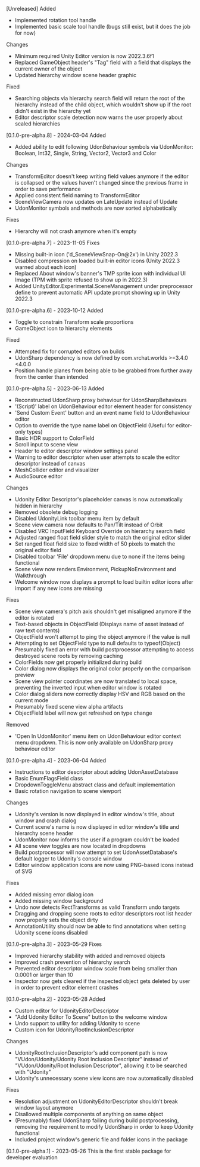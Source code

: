 [Unreleased]
Added
* Implemented rotation tool handle
* Implemented basic scale tool handle (bugs still exist, but it does the job for now)

Changes
* Minimum required Unity Editor version is now 2022.3.6f1
* Replaced GameObject header's "Tag" field with a field that displays the current owner of the object
* Updated hierarchy window scene header graphic

Fixed
* Searching objects via hierarchy search field will return the root of the hierarchy instead of the child object, which wouldn't show up if the root didn't exist in the hierarchy yet
* Editor descriptor scale detection now warns the user properly about scaled hierarchies

[0.1.0-pre-alpha.8] - 2024-03-04
Added
* Added ability to edit following UdonBehaviour symbols via UdonMonitor: Boolean, Int32, Single, String, Vector2, Vector3 and Color

Changes
* TransformEditor doesn't keep writing field values anymore if the editor is collapsed or the values haven't changed since the previous frame in order to save performance
* Applied consistent field naming to TransformEditor
* SceneViewCamera now updates on LateUpdate instead of Update
* UdonMonitor symbols and methods are now sorted alphabetically

Fixes
* Hierarchy will not crash anymore when it's empty

[0.1.0-pre-alpha.7] - 2023-11-05
Fixes
* Missing built-in icon ('d_SceneViewSnap-On@2x') in Unity 2022.3
* Disabled compression on loaded built-in editor icons (Unity 2022.3 warned about each icon)
* Replaced About window's banner's TMP sprite icon with individual UI Image (TPM with sprite refused to show up in 2022.3)
* Added UnityEditor.Experimental.SceneManagement under preprocessor define to prevent automatic API update prompt showing up in Unity 2022.3

[0.1.0-pre-alpha.6] - 2023-10-12
Added
* Toggle to constrain Transform scale proportions
* GameObject icon to hierarchy elements

Fixed
* Attempted fix for corrupted editors on builds
* UdonSharp dependency is now defined by com.vrchat.worlds >=3.4.0 <4.0.0
* Position handle planes from being able to be grabbed from further away from the center than intended

[0.1.0-pre-alpha.5] - 2023-06-13
Added
* Reconstructed UdonSharp proxy behaviour for UdonSharpBehaviours
* '(Script)' label on UdonBehaviour editor element header for consistency
* 'Send Custom Event' button and an event name field to UdonBehaviour editor
* Option to override the type name label on ObjectField (Useful for editor-only types)
* Basic HDR support to ColorField
* Scroll input to scene view
* Header to editor descriptor window settings panel
* Warning to editor descriptor when user attempts to scale the editor descriptor instead of canvas
* MeshCollider editor and visualizer
* AudioSource editor

Changes
* Udonity Editor Descriptor's placeholder canvas is now automatically hidden in hierarchy
* Removed obsolete debug logging
* Disabled UdonityLink toolbar menu item by default
* Scene view camera now defaults to Pan/Tilt instead of Orbit
* Disabled VRC InputField Keyboard Override on hierarchy search field
* Adjusted ranged float field slider style to match the original editor slider
* Set ranged float field size to fixed width of 50 pixels to match the original editor field
* Disabled toolbar 'File' dropdown menu due to none if the items being functional
* Scene view now renders Environment, PickupNoEnvironment and Walkthrough
* Welcome window now displays a prompt to load builtin editor icons after import if any new icons are missing

Fixes
* Scene view camera's pitch axis shouldn't get misaligned anymore if the editor is rotated
* Text-based objects in ObjectField (Displays name of asset instead of raw text contents)
* ObjectField won't attempt to ping the object anymore if the value is null
* Attempting to set ObjectField type to null defaults to typeof(Object)
* Presumably fixed an error with build postprocessor attempting to access destroyed scene roots by removing caching
* ColorFields now get properly initialized during build
* Color dialog now displays the original color properly on the comparison preview
* Scene view pointer coordinates are now translated to local space, preventing the inverted input when editor window is rotated
* Color dialog sliders now correctly display HSV and RGB based on the current mode
* Presumably fixed scene view alpha artifacts
* ObjectField label will now get refreshed on type change

Removed
* 'Open In UdonMonitor' menu item on UdonBehaviour editor context menu dropdown. This is now only available on UdonSharp proxy behaviour editor

[0.1.0-pre-alpha.4] - 2023-06-04
Added
* Instructions to editor descriptor about adding UdonAssetDatabase
* Basic EnumFlagsField class
* DropdownToggleMenu abstract class and default implementation
* Basic rotation navigation to scene viewport

Changes
* Udonity's version is now displayed in editor window's title, about window and crash dialog
* Current scene's name is now displayed in editor window's title and hierarchy scene header
* UdonMonitor now informs the user if a program couldn't be loaded
* All scene view toggles are now located in dropdowns
* Build postprocessor will now attempt to set UdonAssetDatabase's default logger to Udonity's console window
* Editor window application icons are now using PNG-based icons instead of SVG

Fixes
* Added missing error dialog icon
* Added missing window background
* Undo now detects RectTransforms as valid Transform undo targets
* Dragging and dropping scene roots to editor descriptors root list header now properly sets the object dirty
* AnnotationUtility should now be able to find annotations when setting Udonity scene icons disabled

[0.1.0-pre-alpha.3] - 2023-05-29
Fixes
* Improved hierarchy stability with added and removed objects
* Improved crash prevention of hierarchy search
* Prevented editor descriptor window scale from being smaller than 0.0001 or larger than 10
* Inspector now gets cleared if the inspected object gets deleted by user in order to prevent editor element crashes

[0.1.0-pre-alpha.2] - 2023-05-28
Added
* Custom editor for UdonityEditorDescriptor
* "Add Udonity Editor To Scene" button to the welcome window
* Undo support to utility for adding Udonity to scene
* Custom icon for UdonityRootInclusionDescriptor

Changes
* UdonityRootInclusionDescriptor's add component path is now "VUdon/Udonity/Udonity Root Inclusion Descriptor" instead of "VUdon/Udonity/Root Inclusion Descriptor", allowing it to be searched with "Udonity"
* Udonity's unnecessary scene view icons are now automatically disabled

Fixes
* Resolution adjustment on UdonityEditorDescriptor shouldn't break window layout anymore
* Disallowed multiple components of anything on same object
* (Presumably) fixed UdonSharp failing during build postprocessing, removing the requirement to modify UdonSharp in order to keep Udonity functional
* Included project window's generic file and folder icons in the package

[0.1.0-pre-alpha.1] - 2023-05-26
This is the first stable package for developer evaluation
